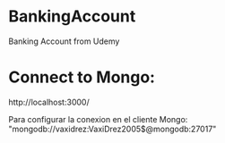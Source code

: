 # BankingAccount
 Banking Account from Udemy

# Connect to Mongo:
 http://localhost:3000/ 

 Para configurar la conexion en el cliente Mongo: "mongodb://vaxidrez:VaxiDrez2005$@mongodb:27017"
 
